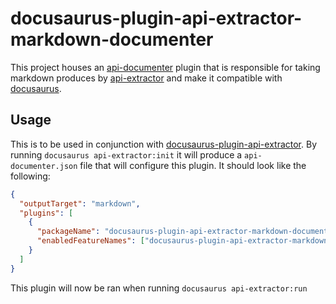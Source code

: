 # docusaurus-plugin-api-extractor-markdown-documenter

This project houses an [api-documenter](https://github.com/microsoft/rushstack/tree/master/apps/api-documenter) plugin that is responsible for taking markdown produces by [api-extractor](https://api-extractor.com/) and make it compatible with [docusaurus](https://docusaurus.io/docs/markdown-features).

## Usage

This is to be used in conjunction with [docusaurus-plugin-api-extractor](../docusaurus-plugin-api-extractor/README.md). By running `docusaurus api-extractor:init` it will produce a `api-documenter.json` file that will configure this plugin. It should look like the following:

```json
{
  "outputTarget": "markdown",
  "plugins": [
    {
      "packageName": "docusaurus-plugin-api-extractor-markdown-documenter",
      "enabledFeatureNames": ["docusaurus-plugin-api-extractor-markdown-documenter"]
    }
  ]
}
```

This plugin will now be ran when running `docusaurus api-extractor:run`
